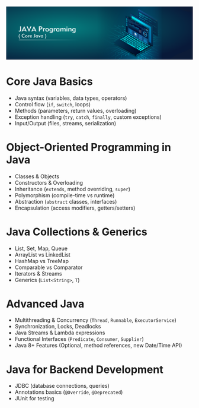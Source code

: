 ![1759604383704](image/JavaFundamentals/1759604383704.png)

# Core Java Basics

* Java syntax (variables, data types, operators)
* Control flow (`if`, `switch`, loops)
* Methods (parameters, return values, overloading)
* Exception handling (`try`, `catch`, `finally`, custom exceptions)
* Input/Output (files, streams, serialization)

# Object-Oriented Programming in Java

* Classes & Objects
* Constructors & Overloading
* Inheritance (`extends`, method overriding, `super`)
* Polymorphism (compile-time vs runtime)
* Abstraction (`abstract` classes, interfaces)
* Encapsulation (access modifiers, getters/setters)

# Java Collections & Generics

* List, Set, Map, Queue
* ArrayList vs LinkedList
* HashMap vs TreeMap
* Comparable vs Comparator
* Iterators & Streams
* Generics (`List<String>`, `T`)

# Advanced Java

* Multithreading & Concurrency (`Thread`, `Runnable`, `ExecutorService`)
* Synchronization, Locks, Deadlocks
* Java Streams & Lambda expressions
* Functional Interfaces (`Predicate`, `Consumer`, `Supplier`)
* Java 8+ Features (Optional, method references, new Date/Time API)

# Java for Backend Development

* JDBC (database connections, queries)
* Annotations basics (`@Override`, `@Deprecated`)
* JUnit for testing
